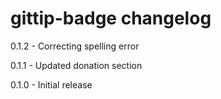 # gittip-badge changelog
0.1.2 - Correcting spelling error

0.1.1 - Updated donation section

0.1.0 - Initial release
